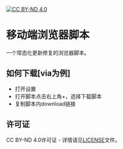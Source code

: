 [![CC BY-ND 4.0](https://licensebuttons.net/l/by-nd/4.0/88x31.png)](https://creativecommons.org/licenses/by-nd/4.0/deed.en) 


# 移动端浏览器脚本

一个常态化更新修复的浏览器脚本。


## 如何下载[via为例]

- 打开设置
- 打开脚本点击右上角+，选择下载脚本
- 复制脚本内download链接


## 许可证

CC BY-ND 4.0许可证 - 详情请见[LICENSE](LICENSE)文件。